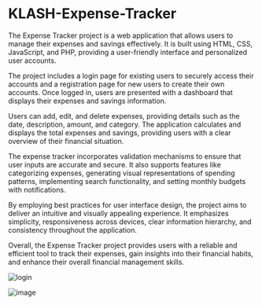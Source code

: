 # KLASH-Expense-Tracker

The Expense Tracker project is a web application that allows users to manage their expenses and savings effectively. It is built using HTML, CSS, JavaScript, and PHP, providing a user-friendly interface and personalized user accounts.

The project includes a login page for existing users to securely access their accounts and a registration page for new users to create their own accounts. Once logged in, users are presented with a dashboard that displays their expenses and savings information.

Users can add, edit, and delete expenses, providing details such as the date, description, amount, and category. The application calculates and displays the total expenses and savings, providing users with a clear overview of their financial situation.

The expense tracker incorporates validation mechanisms to ensure that user inputs are accurate and secure. It also supports features like categorizing expenses, generating visual representations of spending patterns, implementing search functionality, and setting monthly budgets with notifications.

By employing best practices for user interface design, the project aims to deliver an intuitive and visually appealing experience. It emphasizes simplicity, responsiveness across devices, clear information hierarchy, and consistency throughout the application.

Overall, the Expense Tracker project provides users with a reliable and efficient tool to track their expenses, gain insights into their financial habits, and enhance their overall financial management skills.

![login](https://github.com/HarshithaVemuri24/KLASH-Expense-Tracker/assets/91493643/4153e698-73bc-4661-b20f-09c510f317d0)


![image](https://github.com/HarshithaVemuri24/KLASH-Expense-Tracker/images/91493643/958637d8-cfdc-4de8-a0c3-2da8d9cba737)
